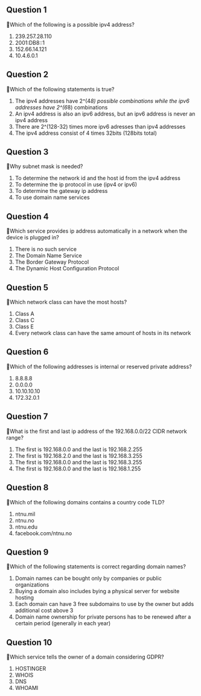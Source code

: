 ## Question 1

:rat:Which of the following is a possible ipv4 address?

1. 239.257.28.110
2. 2001:DB8::1
3. 152.66.14.121
4. 10.4.6.0.1

## Question 2

:rat:Which of the following statements is true?

1. The ipv4 addresses have 2^(4*8) possible combinations while the ipv6 addresses have 2^(6*8) combinations
2. An ipv4 address is also an ipv6 address, but an ipv6 address is never an ipv4 address
3. There are 2^(128-32) times more ipv6 adresses than ipv4 addresses
4. The ipv4 address consist of 4 times 32bits (128bits total)

## Question 3

:rat:Why subnet mask is needed?

1. To determine the network id and the host id from the ipv4 address
2. To determine the ip protocol in use (ipv4 or ipv6)
3. To determine the gateway ip address
4. To use domain name services

## Question 4

:rat:Which service provides ip address automatically in a network when the device is plugged in?

1. There is no such service
2. The Domain Name Service
3. The Border Gateway Protocol
4. The Dynamic Host Configuration Protocol

## Question 5

:rat:Which network class can have the most hosts?

1. Class A
2. Class C
3. Class E
4. Every network class can have the same amount of hosts in its network

## Question 6

:rat:Which of the following addresses is internal or reserved private address?

1. 8.8.8.8
2. 0.0.0.0
3. 10.10.10.10
4. 172.32.0.1

## Question 7

:rat:What is the first and last ip address of the 192.168.0.0/22 CIDR network range?

1. The first is 192.168.0.0 and the last is 192.168.2.255
2. The first is 192.168.2.0 and the last is 192.168.3.255
3. The first is 192.168.0.0 and the last is 192.168.3.255
4. The first is 192.168.0.0 and the last is 192.168.1.255

## Question 8

:rat:Which of the following domains contains a country code TLD?

1. ntnu.mil
2. ntnu.no
3. ntnu.edu
4. facebook.com/ntnu.no

## Question 9

:rat:Which of the following statements is correct regarding domain names?

1. Domain names can be bought only by companies or public organizations
2. Buying a domain also includes bying a physical server for website hosting
3. Each domain can have 3 free subdomains to use by the owner but adds additional cost above 3
4. Domain name ownership for private persons has to be renewed after a certain period (generally in each year)

## Question 10

:rat:Which service tells the owner of a domain considering GDPR?

1. HOSTINGER
2. WHOIS
3. DNS
4. WHOAMI
